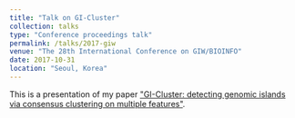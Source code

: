 ```yaml
---
title: "Talk on GI-Cluster"
collection: talks
type: "Conference proceedings talk"
permalink: /talks/2017-giw
venue: "The 28th International Conference on GIW/BIOINFO"
date: 2017-10-31
location: "Seoul, Korea"
---
```


This is a presentation of my paper ["GI-Cluster: detecting genomic islands via consensus clustering on multiple features"](https://www.worldscientific.com/doi/abs/10.1142/S0219720018400103).
